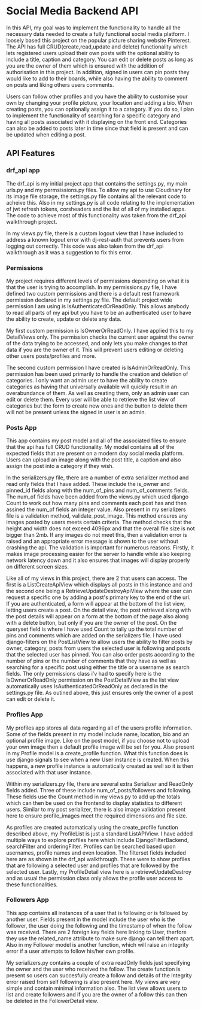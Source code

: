 # Social Media Backend API

In this API, my goal was to implement the functionality to handle all the necessary data needed to create a fully functional social media platform. I loosely based this project on the popular picture sharing website Pinterest. The API has full CRUD(create,read,update and delete) functionality which lets registered users upload their own posts with the optional ability to include a title, caption and category. You can edit or delete posts as long as you are the owner of them which is ensured with the addition of authorisation in this project. In addition, signed in users can pin posts they would like to add to their boards, while also having the ability to comment on posts and liking others users comments.

Users can follow other profiles and you have the ability to customise your own by changing your profile picture, your location and adding a bio. When creating posts, you can optionally assign it to a category. If you do so, I plan to implement the functionality of searching for a specific category and having all posts associated with it displaying on the front end. Categories can also be added to posts later in time since that field is present and can be updated when editing a post.

## API Features

### drf_api app

The drf_api is my initial project app that contains the settings.py, my main urls.py and my permsissions.py files. To allow my api to use Cloudinary for its image file storage, the settings.py file contains all the relevant code to acheive this. Also in my settings.py is all code relating to the implementation of jwt refresh tokens, corsheaders and the list of all of my installed apps. The code to achieve most of this functionality was taken from the drf_api walkthrough project.

In my views.py file, there is a custom logout view that I have included to address a known logout error with dj-rest-auth that prevents users from logging out correctly. This code was also taken from the drf_api walkthrough as it was a suggestion to fix this error.

### Permissions 

My project requires different levels of permissions depending on what it is that the user is trying to accomplish. In my permissions.py file, I have defined two custom permissions and there is a default rest framework permission declared in my settings.py file. The default project wide permission I am using is IsAuthenticatedOrReadOnly. This allows anybody to read all parts of my api but you have to be an authenticated user to have the ability to create, update or delete any data.

My first custom permission is IsOwnerOrReadOnly. I have applied this to my DetailViews only. The permission checks the current user against the owner of the data trying to be accessed, and only lets you make changes to that data if you are the owner of it. This will prevent users editing or deleting other users posts/profiles and more.

The second custom permission I have created is IsAdminOrReadOnly. This permission has been used primarily to handle the creation and deletion of categories. I only want an admin user to have the ability to create categories as having that universally available will quickly result in an overabundance of them. As well as creating them, only an admin user can edit or delete them. Every user will be able to retrieve the list view of categories but the form to create new ones and the button to delete them will not be present unless the signed in user is an admin.

### Posts App

This app contains my post model and all of the associated files to ensure that the api has full CRUD functionality. My model contains all of the expected fields that are present on a modern day social media platform. Users can upload an image along with the post title, a caption and also assign the post into a category if they wish.

In the serializers.py file, there are a number of extra serializer method and read only fields that I have added. These include the is_owner and pinned_id fields along with the num_of_pins and num_of_comments fields. The num_of fields have been added from the views.py which used django Count to work out how many pins and comments each post has and then assined the num_of fields an integer value. Also present in my serializers file is a validation method, validate_post_image. This method ensures any images posted by users meets certain criteria. The method checks that the height and width does not exceed 4096px and that the overall file size is not bigger than 2mb. If any images do not meet this, then a validation error is raised and an appropriate error message is shown to the user without crashing the api. The validation is important for numerous reasons. Firstly, it makes image processing easier for the server to handle while also keeping network latency down and it also ensures that images will display properly on different screen sizes.

Like all of my views in this project, there are 2 that users can access. The first is a ListCreateApiView which displays all posts in this instance and and the second one being a RetrieveUpdateDestroyApiView where the user can request a specific one by adding a post's primary key to the end of the url. If you are authenticated, a form will appear at the bottom of the list view, letting users create a post. On the detail view, the post retrieved along with the post details will appear on a form at the bottom of the page also along with a delete button, but only if you are the owner of the post. On the queryset field is where I have used Count to tally up the total number of pins and comments which are added on the serializers file. I have used django-filters on the PostListView to allow users the ability to filter posts by owner, category, posts from users the selected user is following and posts that the selected user has pinned. You can also order posts according to the number of pins or the number of comments that they have as well as searching for a specific post using either the title or a username as search fields. The only permissions class i'v had to specify here is the IsOwnerOrReadOnly permission on the PostDetailView as the list view automatically uses IsAuthenticatedOrReadOnly as declared in the settings.py file. As outined above, this just ensures only the owner of a post can edit or delete it.

### Profiles App

My profiles app stores all data regarding all of the users profile information. Some of the fields present in my model include name, location, bio and an optional profile image. Like on the post model, if you choose not to upload your own image then a default profile image will be set for you. Also present in my Profile model is a create_profile function. What this function does is use django signals to see when a new User instance is created. When this happens, a new profile instance is automatically created as well so it is then associated with that user instance.

Within my serializers.py file, there are several extra Serializer and ReadOnly fields added. Three of these include num_of_posts/followers and following. These fields use the Count method in my views.py to add up the totals which can then be used on the frontend to display statistics to different users. Similar to my post serializer, there is also image validation present here to ensure profile_images meet the required dimensions and file size.

As profiles are created automatically using the create_profile function described above, my ProfileList is just a standard ListAPIView. I have added multiple ways to explore profiles here which include DjangoFilterBackend, searchFilter and orderingFilter. Profiles can be searched based upon usernames, profile names and even location. The filterset fields included here are as shown in the drf_api walkthrough. These were to show profiles that are following a selected user and profiles that are followed by the selected user. Lastly, my ProfileDetail view here is a retrieveUpdateDestroy and as usual the permission class only allows the profile user access to these functionalities.

### Followers App

This app contains all instances of a user that is following or is followed by another user. Fields present in the model include the user who is the follower, the user doing the following and the timestamp of when the follow was received. There are 2 foreign key fields here linking to User, therfore they use the related_name attribute to make sure django can tell them apart. Also in my Follower model is another function, which will raise an integrity error if a user attempts to follow his/her own profile.

My serializers.py contains a couple of extra readOnly fields just specifying the owner and the user who received the follow. The create function is present so users can succesfully create a follow and details of the Integrity error raised from self following is also present here. My views are very simple and contain minimal information also. The list view allows users to list and create followers and if you are the owner of a follow this can then be deleted in the FollowerDetail view.



